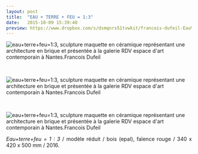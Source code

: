 ```yaml
---
layout: post
title:  "EAU + TERRE + FEU = 1:3"
date:   2015-10-09 15:39:40
preview: https://www.dropbox.com/s/dsmqnrs51tvwkit/francois-dufeil-Eau%2Bterre%2Bfeu%3D1.3-Arslan-Smirnov-preview.jpg?raw=1
---
```


<img src="https://www.dropbox.com/s/rz6temcwgn348fi/francois-dufeil-Eau%2Bterre%2Bfeu%3D1.3-Arslan-Smirnov.jpg?raw=1" alt="eau+terre+feu=1:3, sculpture maquette en c&eacute;ramique repr&eacute;sentant une architecture en brique et pr&eacute;sent&eacute;e &agrave; la galerie RDV espace d'art contemporain &agrave; Nantes.Francois Dufeil">
<p>&nbsp;</p>

<img src="https://www.dropbox.com/s/srgo9hwfmbj5khp/francois-dufeil-Eau%2Bterre%2Bfeu%3D1.3.jpg?raw=1" alt="eau+terre+feu=1:3, sculpture maquette en c&eacute;ramique repr&eacute;sentant une architecture en brique et pr&eacute;sent&eacute;e &agrave; la galerie RDV espace d'art contemporain &agrave; Nantes.Francois Dufeil">
<p>&nbsp;</p>

<img src="https://www.dropbox.com/s/uoqe95n7d7x3ipb/francois-dufeil-Eau%2Bterre%2Bfeu%3D1.3%20%282%29.jpg?raw=1" alt="eau+terre+feu=1:3, sculpture maquette en c&eacute;ramique repr&eacute;sentant une architecture en brique et pr&eacute;sent&eacute;e &agrave; la galerie RDV espace d'art contemporain &agrave; Nantes.Francois Dufeil">

<p style="text-align:justify">
<span style="font-style: italic;">Eau+terre+feu = 1 : 3</span> / mod&egrave;le r&eacute;duit / bois (epal), fa&iuml;ence rouge / 340 x 420 x 500 mm / 2016.
</p>
